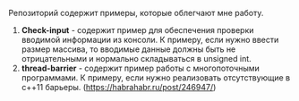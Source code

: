Репозиторий содержит примеры, которые облегчают мне работу. 

1. <b>Check-input</b> - содержит пример для обеспечения проверки вводимой информации из консоли. К примеру, если нужно ввести размер массива, то вводимые данные должны быть не отрицательными и нормально складываться в unsigned int.
2. <b>thread-barrier</b> - содержит пример работы с многопоточными программами. К примеру, если нужно реализовать отсутствующие в с++11 барьеры. (https://habrahabr.ru/post/246947/)
